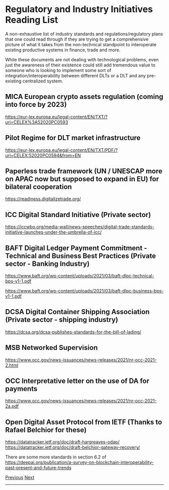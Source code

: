 Regulatory and Industry Initiatives Reading List
================================================

A non-exhaustive list of industry standards and regulations/regulatory plans that one could read through if they are trying to get a comprehensive picture of what it takes from the non-technical standpoint to interoperate existing productive systems in finance, trade and more.

While these documents are not dealing with technological problems, even just the awareness of their existence could still add tremendous value to someone who is looking to implement some sort of integration/interoperability between different DLTs or a DLT and any pre-existing centralized system.

MICA European crypto assets regulation (coming into force by 2023)
------------------------------------------------------------------

https://eur-lex.europa.eu/legal-content/EN/TXT/?uri=CELEX%3A52020PC0593

Pilot Regime for DLT market infrastructure
------------------------------------------

https://eur-lex.europa.eu/legal-content/EN/TXT/PDF/?uri=CELEX:52020PC0594&from=EN

Paperless trade framework (UN / UNESCAP more on APAC now but supposed to expand in EU) for bilateral cooperation
----------------------------------------------------------------------------------------------------------------

https://readiness.digitalizetrade.org/

ICC Digital Standard Initiative (Private sector)
------------------------------------------------

https://iccwbo.org/media-wall/news-speeches/digital-trade-standards-initiative-launches-under-the-umbrella-of-icc/

BAFT Digital Ledger Payment Commitment - Technical and Business Best Practices (Private sector - Banking Industry)
------------------------------------------------------------------------------------------------------------------

https://www.baft.org/wp-content/uploads/2021/03/baft-dlpc-technical-bps-v1-1.pdf

https://www.baft.org/wp-content/uploads/2021/03/baft-dlpc-business-bps-v1-1.pdf

DCSA Digital Container Shipping Association (Private sector - shipping industry)
--------------------------------------------------------------------------------

https://dcsa.org/dcsa-publishes-standards-for-the-bill-of-lading/

MSB Networked Supervision
-------------------------

https://www.occ.gov/news-issuances/news-releases/2021/nr-occ-2021-2.html

OCC Interpretative letter on the use of DA for payments
-------------------------------------------------------

https://www.occ.gov/news-issuances/news-releases/2021/nr-occ-2021-2a.pdf

Open Digital Asset Protocol from IETF (Thanks to Rafael Belchior for these)
---------------------------------------------------------------------------

https://datatracker.ietf.org/doc/draft-hargreaves-odap/ https://datatracker.ietf.org/doc/draft-belchior-gateway-recovery/

There are some more standards in section 6.2 of https://deepai.org/publication/a-survey-on-blockchain-interoperability-past-present-and-future-trends

[Previous](whitepaper.md "Hyperledger Cactus White Paper") [Next](packages.md "Cactus Components")

* * *
